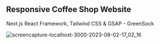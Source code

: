## Responsive Coffee Shop Website

Next.js React Framework, Tailwind CSS & GSAP - GreenSock

![screencapture-localhost-3000-2023-08-02-17_02_16](https://github.com/Manopaemsiri/aemsiri_coffee/assets/76554047/444bd72e-6c2f-41d1-88e0-7c3382614749)
